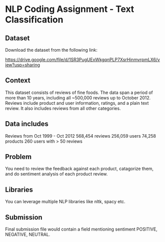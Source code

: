 # NLP Coding Assignment - Text Classification

## Dataset 

Download the dataset from the following link:

https://drive.google.com/file/d/1SR3PugUExWkgqnPLP7XsrHinmvrpmLX6/view?usp=sharing

## Context
This dataset consists of reviews of fine foods. The data span a period of more than 10 years, including all ~500,000 reviews up to October 2012. Reviews include product and user information, ratings, and a plain text review. It also includes reviews from all other categories.

## Data includes

Reviews from Oct 1999 - Oct 2012
568,454 reviews
256,059 users
74,258 products
260 users with > 50 reviews

## Problem 

You need to review the feedback against each product, catagorize them, and do sentiment analysis of each product review. 

## Libraries 

You can leverage multiple NLP libraries like nltk, spacy etc. 

## Submission 

Final submission file would contain a field mentioning sentiment POSITIVE, NEGATIVE, NEUTRAL.
